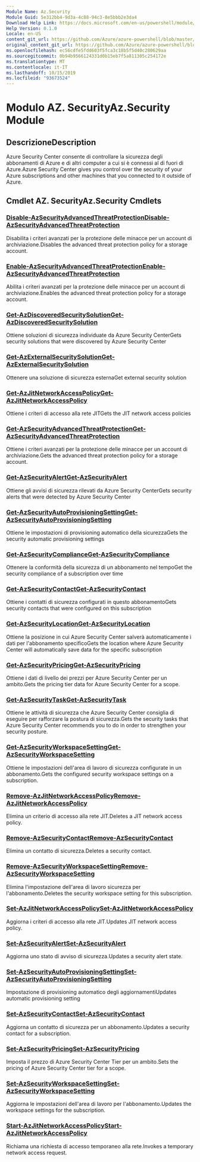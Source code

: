 ```yaml
---
Module Name: Az.Security
Module Guid: 5e312bb4-9d3a-4c88-94c3-8e5bbb2e3da4
Download Help Link: https://docs.microsoft.com/en-us/powershell/module/az.security
Help Version: 0.1.0
Locale: en-US
content_git_url: https://github.com/Azure/azure-powershell/blob/master/src/Security/Security/help/Az.Security.md
original_content_git_url: https://github.com/Azure/azure-powershell/blob/master/src/Security/Security/help/Az.Security.md
ms.openlocfilehash: ec56cdfe5fdd603f5fca3c18b5f5d40c280629aa
ms.sourcegitcommit: 0b94b9566124331d0b15eb7f5a811305c254172e
ms.translationtype: MT
ms.contentlocale: it-IT
ms.lasthandoff: 10/15/2019
ms.locfileid: "93673524"
---
```

# <span data-ttu-id="df9d6-101">Modulo AZ. Security</span><span class="sxs-lookup"><span data-stu-id="df9d6-101">Az.Security Module</span></span>
## <span data-ttu-id="df9d6-102">Descrizione</span><span class="sxs-lookup"><span data-stu-id="df9d6-102">Description</span></span>
<span data-ttu-id="df9d6-103">Azure Security Center consente di controllare la sicurezza degli abbonamenti di Azure e di altri computer a cui si è connessi al di fuori di Azure.</span><span class="sxs-lookup"><span data-stu-id="df9d6-103">Azure Security Center gives you control over the security of your Azure subscriptions and other machines that you connected to it outside of Azure.</span></span>

## <span data-ttu-id="df9d6-104">Cmdlet AZ. Security</span><span class="sxs-lookup"><span data-stu-id="df9d6-104">Az.Security Cmdlets</span></span>
### [<span data-ttu-id="df9d6-105">Disable-AzSecurityAdvancedThreatProtection</span><span class="sxs-lookup"><span data-stu-id="df9d6-105">Disable-AzSecurityAdvancedThreatProtection</span></span>](Disable-AzSecurityAdvancedThreatProtection.md)
<span data-ttu-id="df9d6-106">Disabilita i criteri avanzati per la protezione delle minacce per un account di archiviazione.</span><span class="sxs-lookup"><span data-stu-id="df9d6-106">Disables the advanced threat protection policy for a storage account.</span></span>

### [<span data-ttu-id="df9d6-107">Enable-AzSecurityAdvancedThreatProtection</span><span class="sxs-lookup"><span data-stu-id="df9d6-107">Enable-AzSecurityAdvancedThreatProtection</span></span>](Enable-AzSecurityAdvancedThreatProtection.md)
<span data-ttu-id="df9d6-108">Abilita i criteri avanzati per la protezione delle minacce per un account di archiviazione.</span><span class="sxs-lookup"><span data-stu-id="df9d6-108">Enables the advanced threat protection policy for a storage account.</span></span>

### [<span data-ttu-id="df9d6-109">Get-AzDiscoveredSecuritySolution</span><span class="sxs-lookup"><span data-stu-id="df9d6-109">Get-AzDiscoveredSecuritySolution</span></span>](Get-AzDiscoveredSecuritySolution.md)
<span data-ttu-id="df9d6-110">Ottiene soluzioni di sicurezza individuate da Azure Security Center</span><span class="sxs-lookup"><span data-stu-id="df9d6-110">Gets security solutions that were discovered by Azure Security Center</span></span>

### [<span data-ttu-id="df9d6-111">Get-AzExternalSecuritySolution</span><span class="sxs-lookup"><span data-stu-id="df9d6-111">Get-AzExternalSecuritySolution</span></span>](Get-AzExternalSecuritySolution.md)
<span data-ttu-id="df9d6-112">Ottenere una soluzione di sicurezza esterna</span><span class="sxs-lookup"><span data-stu-id="df9d6-112">Get external security solution</span></span> 

### [<span data-ttu-id="df9d6-113">Get-AzJitNetworkAccessPolicy</span><span class="sxs-lookup"><span data-stu-id="df9d6-113">Get-AzJitNetworkAccessPolicy</span></span>](Get-AzJitNetworkAccessPolicy.md)
<span data-ttu-id="df9d6-114">Ottiene i criteri di accesso alla rete JIT</span><span class="sxs-lookup"><span data-stu-id="df9d6-114">Gets the JIT network access policies</span></span>

### [<span data-ttu-id="df9d6-115">Get-AzSecurityAdvancedThreatProtection</span><span class="sxs-lookup"><span data-stu-id="df9d6-115">Get-AzSecurityAdvancedThreatProtection</span></span>](Get-AzSecurityAdvancedThreatProtection.md)
<span data-ttu-id="df9d6-116">Ottiene i criteri avanzati per la protezione delle minacce per un account di archiviazione.</span><span class="sxs-lookup"><span data-stu-id="df9d6-116">Gets the advanced threat protection policy for a storage account.</span></span>

### [<span data-ttu-id="df9d6-117">Get-AzSecurityAlert</span><span class="sxs-lookup"><span data-stu-id="df9d6-117">Get-AzSecurityAlert</span></span>](Get-AzSecurityAlert.md)
<span data-ttu-id="df9d6-118">Ottiene gli avvisi di sicurezza rilevati da Azure Security Center</span><span class="sxs-lookup"><span data-stu-id="df9d6-118">Gets security alerts that were detected by Azure Security Center</span></span>

### [<span data-ttu-id="df9d6-119">Get-AzSecurityAutoProvisioningSetting</span><span class="sxs-lookup"><span data-stu-id="df9d6-119">Get-AzSecurityAutoProvisioningSetting</span></span>](Get-AzSecurityAutoProvisioningSetting.md)
<span data-ttu-id="df9d6-120">Ottiene le impostazioni di provisioning automatico della sicurezza</span><span class="sxs-lookup"><span data-stu-id="df9d6-120">Gets the security automatic provisioning settings</span></span>

### [<span data-ttu-id="df9d6-121">Get-AzSecurityCompliance</span><span class="sxs-lookup"><span data-stu-id="df9d6-121">Get-AzSecurityCompliance</span></span>](Get-AzSecurityCompliance.md)
<span data-ttu-id="df9d6-122">Ottenere la conformità della sicurezza di un abbonamento nel tempo</span><span class="sxs-lookup"><span data-stu-id="df9d6-122">Get the security compliance of a subscription over time</span></span>

### [<span data-ttu-id="df9d6-123">Get-AzSecurityContact</span><span class="sxs-lookup"><span data-stu-id="df9d6-123">Get-AzSecurityContact</span></span>](Get-AzSecurityContact.md)
<span data-ttu-id="df9d6-124">Ottiene i contatti di sicurezza configurati in questo abbonamento</span><span class="sxs-lookup"><span data-stu-id="df9d6-124">Gets security contacts that were configured on this subscription</span></span>

### [<span data-ttu-id="df9d6-125">Get-AzSecurityLocation</span><span class="sxs-lookup"><span data-stu-id="df9d6-125">Get-AzSecurityLocation</span></span>](Get-AzSecurityLocation.md)
<span data-ttu-id="df9d6-126">Ottiene la posizione in cui Azure Security Center salverà automaticamente i dati per l'abbonamento specifico</span><span class="sxs-lookup"><span data-stu-id="df9d6-126">Gets the location where Azure Security Center will automatically save data for the specific subscription</span></span>

### [<span data-ttu-id="df9d6-127">Get-AzSecurityPricing</span><span class="sxs-lookup"><span data-stu-id="df9d6-127">Get-AzSecurityPricing</span></span>](Get-AzSecurityPricing.md)
<span data-ttu-id="df9d6-128">Ottiene i dati di livello dei prezzi per Azure Security Center per un ambito.</span><span class="sxs-lookup"><span data-stu-id="df9d6-128">Gets the pricing tier data for Azure Security Center for a scope.</span></span>

### [<span data-ttu-id="df9d6-129">Get-AzSecurityTask</span><span class="sxs-lookup"><span data-stu-id="df9d6-129">Get-AzSecurityTask</span></span>](Get-AzSecurityTask.md)
<span data-ttu-id="df9d6-130">Ottiene le attività di sicurezza che Azure Security Center consiglia di eseguire per rafforzare la postura di sicurezza.</span><span class="sxs-lookup"><span data-stu-id="df9d6-130">Gets the security tasks that Azure Security Center recommends you to do in order to strengthen your security posture.</span></span>

### [<span data-ttu-id="df9d6-131">Get-AzSecurityWorkspaceSetting</span><span class="sxs-lookup"><span data-stu-id="df9d6-131">Get-AzSecurityWorkspaceSetting</span></span>](Get-AzSecurityWorkspaceSetting.md)
<span data-ttu-id="df9d6-132">Ottiene le impostazioni dell'area di lavoro di sicurezza configurate in un abbonamento.</span><span class="sxs-lookup"><span data-stu-id="df9d6-132">Gets the configured security workspace settings on a subscription.</span></span>

### [<span data-ttu-id="df9d6-133">Remove-AzJitNetworkAccessPolicy</span><span class="sxs-lookup"><span data-stu-id="df9d6-133">Remove-AzJitNetworkAccessPolicy</span></span>](Remove-AzJitNetworkAccessPolicy.md)
<span data-ttu-id="df9d6-134">Elimina un criterio di accesso alla rete JIT.</span><span class="sxs-lookup"><span data-stu-id="df9d6-134">Deletes a JIT network access policy.</span></span>

### [<span data-ttu-id="df9d6-135">Remove-AzSecurityContact</span><span class="sxs-lookup"><span data-stu-id="df9d6-135">Remove-AzSecurityContact</span></span>](Remove-AzSecurityContact.md)
<span data-ttu-id="df9d6-136">Elimina un contatto di sicurezza.</span><span class="sxs-lookup"><span data-stu-id="df9d6-136">Deletes a security contact.</span></span>

### [<span data-ttu-id="df9d6-137">Remove-AzSecurityWorkspaceSetting</span><span class="sxs-lookup"><span data-stu-id="df9d6-137">Remove-AzSecurityWorkspaceSetting</span></span>](Remove-AzSecurityWorkspaceSetting.md)
<span data-ttu-id="df9d6-138">Elimina l'impostazione dell'area di lavoro sicurezza per l'abbonamento.</span><span class="sxs-lookup"><span data-stu-id="df9d6-138">Deletes the security workspace setting for this subscription.</span></span>

### [<span data-ttu-id="df9d6-139">Set-AzJitNetworkAccessPolicy</span><span class="sxs-lookup"><span data-stu-id="df9d6-139">Set-AzJitNetworkAccessPolicy</span></span>](Set-AzJitNetworkAccessPolicy.md)
<span data-ttu-id="df9d6-140">Aggiorna i criteri di accesso alla rete JIT.</span><span class="sxs-lookup"><span data-stu-id="df9d6-140">Updates JIT network access policy.</span></span>

### [<span data-ttu-id="df9d6-141">Set-AzSecurityAlert</span><span class="sxs-lookup"><span data-stu-id="df9d6-141">Set-AzSecurityAlert</span></span>](Set-AzSecurityAlert.md)
<span data-ttu-id="df9d6-142">Aggiorna uno stato di avviso di sicurezza.</span><span class="sxs-lookup"><span data-stu-id="df9d6-142">Updates a security alert state.</span></span>

### [<span data-ttu-id="df9d6-143">Set-AzSecurityAutoProvisioningSetting</span><span class="sxs-lookup"><span data-stu-id="df9d6-143">Set-AzSecurityAutoProvisioningSetting</span></span>](Set-AzSecurityAutoProvisioningSetting.md)
<span data-ttu-id="df9d6-144">Impostazione di provisioning automatico degli aggiornamenti</span><span class="sxs-lookup"><span data-stu-id="df9d6-144">Updates automatic provisioning setting</span></span>

### [<span data-ttu-id="df9d6-145">Set-AzSecurityContact</span><span class="sxs-lookup"><span data-stu-id="df9d6-145">Set-AzSecurityContact</span></span>](Set-AzSecurityContact.md)
<span data-ttu-id="df9d6-146">Aggiorna un contatto di sicurezza per un abbonamento.</span><span class="sxs-lookup"><span data-stu-id="df9d6-146">Updates a security contact for a subscription.</span></span>

### [<span data-ttu-id="df9d6-147">Set-AzSecurityPricing</span><span class="sxs-lookup"><span data-stu-id="df9d6-147">Set-AzSecurityPricing</span></span>](Set-AzSecurityPricing.md)
<span data-ttu-id="df9d6-148">Imposta il prezzo di Azure Security Center Tier per un ambito.</span><span class="sxs-lookup"><span data-stu-id="df9d6-148">Sets the pricing of Azure Security Center tier for a scope.</span></span>

### [<span data-ttu-id="df9d6-149">Set-AzSecurityWorkspaceSetting</span><span class="sxs-lookup"><span data-stu-id="df9d6-149">Set-AzSecurityWorkspaceSetting</span></span>](Set-AzSecurityWorkspaceSetting.md)
<span data-ttu-id="df9d6-150">Aggiorna le impostazioni dell'area di lavoro per l'abbonamento.</span><span class="sxs-lookup"><span data-stu-id="df9d6-150">Updates the workspace settings for the subscription.</span></span>

### [<span data-ttu-id="df9d6-151">Start-AzJitNetworkAccessPolicy</span><span class="sxs-lookup"><span data-stu-id="df9d6-151">Start-AzJitNetworkAccessPolicy</span></span>](Start-AzJitNetworkAccessPolicy.md)
<span data-ttu-id="df9d6-152">Richiama una richiesta di accesso temporaneo alla rete.</span><span class="sxs-lookup"><span data-stu-id="df9d6-152">Invokes a temporary network access request.</span></span>

